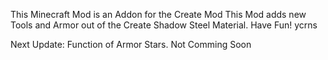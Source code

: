 This Minecraft Mod is an Addon for the Create Mod
This Mod adds new Tools and Armor out of the 
Create Shadow Steel Material.
Have Fun!
ycrns 

Next Update: Function of Armor Stars. Not Comming Soon

